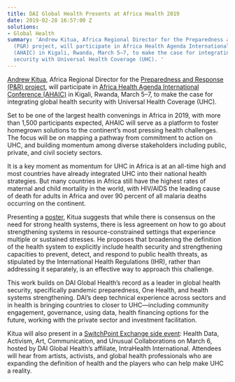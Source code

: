 ```yaml
---
title: DAI Global Health Presents at Africa Health 2019
date: 2019-02-28 16:57:00 Z
solutions:
- Global Health
summary: 'Andrew Kitua, Africa Regional Director for the Preparedness and Response
  (P&R) project, will participate in Africa Health Agenda International Conference
  (AHAIC) in Kigali, Rwanda, March 5–7, to make the case for integrating global health
  security with Universal Health Coverage (UHC). '
---
```


[Andrew Kitua](https://www.facebook.com/watch/?v=10156338078985797), Africa Regional Director for the [Preparedness and Response (P&R) project](https://www.dai.com/our-work/projects/worldwide-preparedness-and-response-pr), will participate in [Africa Health Agenda International Conference (AHAIC)](https://ahaic.org/) in Kigali, Rwanda, March 5–7, to make the case for integrating global health security with Universal Health Coverage (UHC).

Set to be one of the largest health convenings in Africa in 2019, with more than 1,500 participants expected, AHAIC will serve as a platform to foster homegrown solutions to the continent’s most pressing health challenges. The focus will be on mapping a pathway from commitment to action on UHC, and building momentum among diverse stakeholders including public, private, and civil society sectors.

It is a key moment as momentum for UHC in Africa is at an all-time high and most countries have already integrated UHC into their national health strategies. But many countries in Africa still have the highest rates of maternal and child mortality in the world, with HIV/AIDS the leading cause of death for adults in Africa and over 90 percent of all malaria deaths occurring on the continent.

Presenting a [poster](/uploads/AHAIC%20Poster.v3.pdf), Kitua suggests that while there is consensus on the need for strong health systems, there is less agreement on how to go about strengthening systems in resource-constrained settings that experience multiple or sustained stresses. He proposes that broadening the definition of the health system to explicitly include health security and strengthening capacities to prevent, detect, and respond to public health threats, as stipulated by the International Health Regulations (IHR), rather than addressing it separately, is an effective way to approach this challenge.

This work builds on DAI Global Health’s record as a leader in global health security, specifically pandemic preparedness, One Health, and health systems strengthening. DAI’s deep technical experience across sectors and in health is bringing countries to closer to UHC—including community engagement, governance, using data, health financing options for the future, working with the private sector and investment facilitation.

Kitua will also present in a [SwitchPoint Exchange side event](https://www.intrahealth.org/events/africa-health-agenda-international-conference): Health Data, Activism, Art, Communication, and Unusual Collaborations on March 6, hosted by DAI Global Health’s affiliate, IntraHealth International. Attendees will hear from artists, activists, and global health professionals who are expanding the definition of health and the players who can help make UHC a reality.